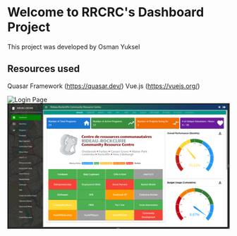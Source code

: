 # Welcome to RRCRC's Dashboard Project

This project was developed by Osman Yuksel

## Resources used
Quasar Framework (https://quasar.dev/)
Vue.js (https://vuejs.org/)


![Login Page](assets/login_page.jpg "Login Page")
![Home Page](assets/home_page.png "Home Page")